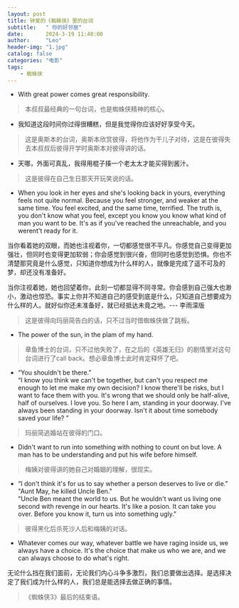 ```yaml
---
layout: post
title: 钟爱的《蜘蛛侠》里的台词
subtitle:   " 你的好邻居"
date:       2024-3-19 11:40:00
author:     "Leo"
header-img: "1.jpg"
catalog: false
categories: "电影"
tags: 
    - 蜘蛛侠
---
```

- With great power comes great responsibility.

> 本叔叔最经典的一句台词，也是蜘蛛侠精神的核心。

- 我知道这段时间你过得很糟糕，但是我觉得你应该好好享受今天。

> 这是奥斯本的台词，奥斯本欣赏彼得，将他作为干儿子对待，这是在彼得失去本叔叔后彼得开学时奥斯本对彼得讲的话。

- 天哪，外面可真乱，我得用棍子揍一个老太太才能买得到酱汁。

> 这是彼得在自己生日那天开玩笑说的话。

- When you look in her eyes and she's looking back in yours, everything feels not quite normal. Because you feel stronger, and weaker at the same time. You feel excited, and the same time, terrified. The truth is, you don't know what you feel, except you know you know what kind of man you want to be. It's as if you've reached the unreachable, and you werent't ready for it.

当你看着她的双眼，而她也注视着你，一切都感觉很不平凡。你感觉自己变得更加强壮，但同时也变得更加软弱；你会感觉到很兴奋，但同时也感觉到恐惧。你也不清楚那究竟是什么感觉，只知道你想成为什么样的人，就像是完成了遥不可及的梦，却还没有准备好。

当你注视着她，她也回望着你，此刻一切都显得不同寻常。你会感到自己强大也渺小，激动也惊恐。事实上你并不知道自己的感受到底是什么，只知道自己想要成为什么样的人。就好似你还未准备好，就已经抵达未竟之地。--- 李雨濛版

> 这是彼得向玛丽简告白的话，只不过当时借蜘蛛侠做了跳板。

- The power of the sun, in the plam of my hand.

> 章鱼博士的台词，只不过他失败了，在之后的《英雄无归》的剧情里对这句台词进行了call back。想必章鱼博士此时肯定释怀了吧。

- “You shouldn't be there.”  
“I know you think we can't be together, but can't you respect me enough to let me make my own decision? I know there'll be risks, but I want to face them with you. It's wrong that we should only be half-alive, half of ourselves. I love you. So here I am, standing in your doorway. I've always been standing in your doorway. Isn't it about time somebody saved your life? ”

> 玛丽简逃婚站在彼得的门口。

- Didn't want to run into something with nothing to count on but love. A man has to be understanding and put his wife before himself.

> 梅姨对彼得讲的她自己对婚姻的理解，很现实。

- “I don't think it's for us to say whether a person deserves to live or die."   
"Aunt May, he killed Uncle Ben."    
"Uncle Ben meant the world to us. But he wouldn't want us living one second with revenge in our hearts. It's like a posion. It can take you over. Before you know it, turn us into something ugly."

> 彼得黑化后杀死沙人后和梅姨的对话。

- Whatever comes our way, whatever battle we have raging inside us, we always have a choice. It's the choice that make us who we are, and we can always choose to do what's right.  

无论什么挡在我们面前，无论我们内心斗争多激烈，我们总要做出选择。是选择决定了我们成为什么样的人，我们总是能选择去做正确的事情。

> 《蜘蛛侠3》最后的结束语。